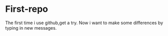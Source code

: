 # First-repo
The first time i use github,get a try.
Now i want to make some differences by typing in new messages.
